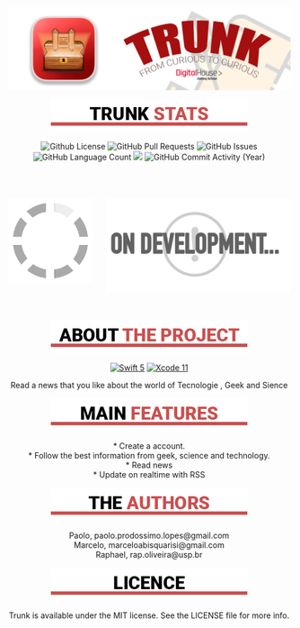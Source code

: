 
<img src="https://github.com/PaoloProdossimoLopes/TrunkProjetoIntegradorDH/blob/main/images/readme_header.png" align="center"  height="auto"/>

<!--## Trunk stats-->
<p align="center"><img src="https://github.com/PaoloProdossimoLopes/TrunkProjetoIntegradorDH/blob/main/images/TrunkStats.png"/><p>
<p align="center"/>
<img alt="Github License" src="https://img.shields.io/github/license/PaoloProdossimoLopes/TrunkProjetoIntegradorDH" /> <img alt="GitHub Pull Requests" src="https://img.shields.io/github/issues-pr/PaoloProdossimoLopes/TrunkProjetoIntegradorDH" /> <img alt="GitHub Issues" src="https://img.shields.io/github/issues/PaoloProdossimoLopes/TrunkProjetoIntegradorDH" /> <img alt="GitHub Language Count" src="https://img.shields.io/github/languages/count/PaoloProdossimoLopes/TrunkProjetoIntegradorDH"/> <img src="https://visitor-badge.laobi.icu/badge?page_id=PaoloProdossimoLopes/TrunkProjetoIntegradorDH" id="counter"> <img alt="GitHub Commit Activity (Year)" src="https://img.shields.io/github/commit-activity/y/PaoloProdossimoLopes/TrunkProjetoIntegradorDH" />
</p>


<br/><br/><br/>
<a href="#"/>
   <img src="https://github.com/PaoloProdossimoLopes/TrunkProjetoIntegradorDH/blob/main/images/LOAD.gif" align="left"  width="30%"/>
   <img src="https://github.com/PaoloProdossimoLopes/TrunkProjetoIntegradorDH/blob/main/images/OnDev.png" align="right"  width="65%" />
</a>

<br/><br/><br/><br/><br/>
<br/><br/><br/><br/><br/>
<br/>



<!--
Badges
badges fom https://github-badges.netlify.app/
<img alt="GitHub Language Count" src="https://img.shields.io/github/languages/count/PaoloProdossimoLopes/TrunkProjetoIntegradorDH" />
<img alt="GitHub Top Language" src="https://img.shields.io/github/languages/top/PaoloProdossimoLopes/TrunkProjetoIntegradorDH" />
<img alt="" src="https://img.shields.io/github/repo-size/PaoloProdossimoLopes/TrunkProjetoIntegradorDH" />
<img alt="GitHub Issues" src="https://img.shields.io/github/issues/PaoloProdossimoLopes/TrunkProjetoIntegradorDH" />
<img alt="GitHub Closed Issues" src="https://img.shields.io/github/issues-closed/PaoloProdossimoLopes/TrunkProjetoIntegradorDH" />
<img alt="GitHub Pull Requests" src="https://img.shields.io/github/issues-pr/PaoloProdossimoLopes/TrunkProjetoIntegradorDH" />
<img alt="GitHub Closed Pull Requests" src="https://img.shields.io/github/issues-pr-closed/PaoloProdossimoLopes/TrunkProjetoIntegradorDH" />
<img alt="GitHub Package.json Version" src="https://img.shields.io/github/package-json/v/PaoloProdossimoLopes/TrunkProjetoIntegradorDH" />
<img alt="GitHub Contributors" src="https://img.shields.io/github/contributors/PaoloProdossimoLopes/TrunkProjetoIntegradorDH" />
<img alt="GitHub Last Commit" src="https://img.shields.io/github/last-commit/PaoloProdossimoLopes/TrunkProjetoIntegradorDH" />
<img alt="GitHub Commit Activity (Week)" src="https://img.shields.io/github/commit-activity/w/PaoloProdossimoLopes/TrunkProjetoIntegradorDH" />
<img alt="GitHub Commit Activity (Month)" src="https://img.shields.io/github/commit-activity/m/PaoloProdossimoLopes/TrunkProjetoIntegradorDH" />
<img alt="GitHub Commit Activity (Year)" src="https://img.shields.io/github/commit-activity/y/PaoloProdossimoLopes/TrunkProjetoIntegradorDH" />
<img alt="Github License" src="https://img.shields.io/github/license/PaoloProdossimoLopes/TrunkProjetoIntegradorDH" />
-->

<!--
<img src="images/FinalVideo.gif" alt = "Preview app"  align="center" width="30%" />
-->

<!--## ABOUT THE PROJECT-->
<p align="center"><img src="https://github.com/PaoloProdossimoLopes/TrunkProjetoIntegradorDH/blob/main/images/AboutTheProject.png"/><p>
<p align="center"/>
<a href="#"><img  alt="Swift 5" src="https://img.shields.io/badge/Swift-a50f0f?style=flat-square&logo=Swift&logoColor=white"/></a>
<a href="#"><img  alt="Xcode 11" src="https://img.shields.io/badge/Xcode-a50f0f?style=flat-square&logo=Xcode&logoColor=white"/></a>
</p>
<p align="center">Read a news that you like about the world of Tecnologie , Geek and Sience

<!--## MAIN FEATURES-->
<p align="center"><img src="https://github.com/PaoloProdossimoLopes/TrunkProjetoIntegradorDH/blob/main/images/MainFeatures.png"/><p>
<p align="center">
    * Create a account.<br/>
    * Follow the best information from geek, science and technology.<br/>
    * Read news <br/>
    * Update on realtime with RSS
</p>
<!--## AUTHORS-->
<p align="center"><img src="https://github.com/PaoloProdossimoLopes/TrunkProjetoIntegradorDH/blob/main/images/TheAuthors.png"/><p>
<p align="center">
  Paolo, paolo.prodossimo.lopes@gmail.com<br> 
  Marcelo, marceloabisquarisi@gmail.com<br>
  Raphael, rap.oliveira@usp.br
</p>
<!--## LICENSE-->
<p align="center"><img src="https://github.com/PaoloProdossimoLopes/TrunkProjetoIntegradorDH/blob/main/images/LICENCE.png"/><p>
<p align="center">Trunk is available under the MIT license. See the LICENSE file for more info.</p>
